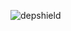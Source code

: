![depshield](https://14gxy2qgoj.execute-api.us-east-2.amazonaws.com/prod/badges/depshield-ci/ci-project-29/depshield.svg)
<!-- ![depshield](https://staging.depshield.sonatype.org/badges/depshield-ci/ci-project-29/depshield.svg) -->
